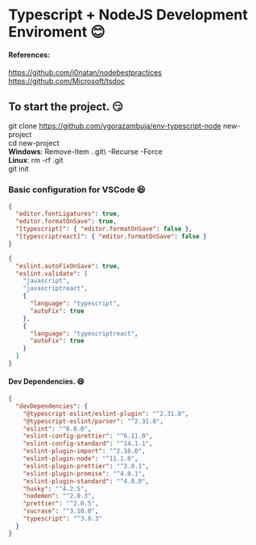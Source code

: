 # Typescript + NodeJS Development Enviroment :blush:

#### References:
https://github.com/i0natan/nodebestpractices
https://github.com/Microsoft/tsdoc


## To start the project. :smirk:

git clone https://github.com/ygorazambuja/env-typescript-node new-project \
cd new-project \
**Windows**: Remove-Item .\.git\ -Recurse -Force \
**Linux**: rm -rf .git \
git init 


### Basic configuration for VSCode :satisfied:

```json
{
  "editor.fontLigatures": true,
  "editor.formatOnSave": true,
  "[typescript]": { "editor.formatOnSave": false },
  "[typescriptreact]": { "editor.formatOnSave": false }
}
```

```json
{
  "eslint.autoFixOnSave": true,
  "eslint.validate": [
    "javascript",
    "javascriptreact",
    {
      "language": "typescript",
      "autoFix": true
    },
    {
      "language": "typescriptreact",
      "autoFix": true
    }
  ]
}
```
#### Dev Dependencies. :smile:

```json
{
  "devDependencies": {
    "@typescript-eslint/eslint-plugin": "^2.31.0",
    "@typescript-eslint/parser": "^2.31.0",
    "eslint": "^6.8.0",
    "eslint-config-prettier": "^6.11.0",
    "eslint-config-standard": "^14.1.1",
    "eslint-plugin-import": "^2.16.0",
    "eslint-plugin-node": "^11.1.0",
    "eslint-plugin-prettier": "^3.0.1",
    "eslint-plugin-promise": "^4.0.1",
    "eslint-plugin-standard": "^4.0.0",
    "husky": "^4.2.5",
    "nodemon": "^2.0.3",
    "prettier": "^2.0.5",
    "sucrase": "^3.10.0",
    "typescript": "^3.8.3"
  }
}
```
